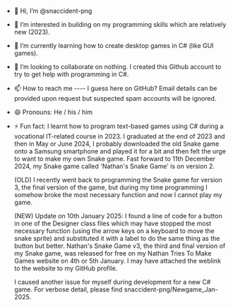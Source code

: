- 👋 Hi, I’m @snaccident-png
- 👀 I’m interested in building on my programming skills which are relatively new (2023).
- 🌱 I’m currently learning how to create desktop games in C# (like GUI games).
- 💞️ I’m looking to collaborate on nothing. I created this Github account to try to get help with programming in C#.
- 📫 How to reach me ---- I guess here on GitHub? Email details can be provided upon request but suspected spam accounts will be ignored.
- 😄 Pronouns: He / his / him
- ⚡ Fun fact: I learnt how to program text-based games using C# during a vocational IT-related course in 2023. I graduated at the end of 2023
  and then in May or June 2024, I probably downloaded the old Snake game onto a Samsung smartphone and played it for a bit and then felt the urge to
  want to make my own Snake game. Fast forward to 11th December 2024, my Snake game called 'Nathan's Snake Game' is on version 2.

  (OLD) I recently went back to programming the Snake game for version 3, the final version of the game, but during my time programming I somehow broke the most
  necessary function and now I cannot play my game.

  (NEW) Update on 10th January 2025: I found a line of code for a button in one of the Designer class files which may have stopped the most necessary function (using the arrow keys on a keyboard to move the snake sprite) and substituted it with a label to do the same thing as the button but better. Nathan's Snake Game v3, the third and final version of my Snake game, was released for free on my Nathan Tries To Make Games website on 4th or 5th January. I may have attached the weblink to the website to my GitHub profile.

  I caused another issue for myself during development for a new C# game. For verbose detail, please find snaccident-png/Newgame_Jan-2025.

<!---
snaccident-png/snaccident-png is a ✨ special ✨ repository because its `README.md` (this file) appears on your GitHub profile.
You can click the Preview link to take a look at your changes.
--->
